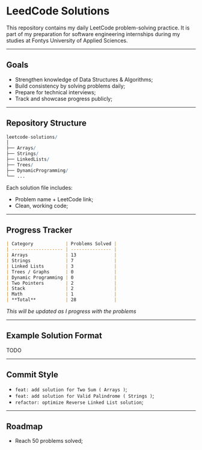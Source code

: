 # LeedCode Solutions
This repository contains my daily LeetCode problem-solving practice. It is part of my preparation for software engineering internships during my studies at Fontys University of Applied Sciences.

---
## Goals
- Strengthen knowledge of Data Structures & Algorithms;
- Build consistency by solving problems daily;
- Prepare for technical interviews;
- Track and showcase progress publicly;

---
## Repository Structure

```mathematica
leetcode-solutions/
│
├── Arrays/
├── Strings/
├── LinkedLists/
├── Trees/
├── DynamicProgramming/
└── ...
```

Each solution file includes:
  - Problem name + LeetCode link;
  - Clean, working code;

---
## Progress Tracker

```markdown
| Category            | Problems Solved |
| ------------------- | --------------- |
| Arrays              | 13              |
| Strings             | 7               |
| Linked Lists        | 3               |
| Trees / Graphs      | 0               |
| Dynamic Programming | 0               |
| Two Pointers        | 2               |
| Stack               | 2               |
| Math                | 1               |
| **Total**           | 28              |
```

*This will be updated as I progress with the problems*

---
## Example Solution Format
TODO

---
## Commit Style
  - `feat: add solution for Two Sum ( Arrays )`;
  - `feat: add solution for Valid Palindrome ( Strings )`;
  - `refactor: optimize Reverse Linked List solution`;

---
## Roadmap
  - Reach 50 problems solved;
